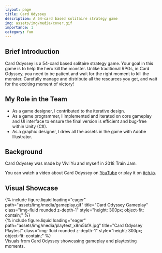 ```yaml
---
layout: page
title: Card Odyssey
description: A 54-card based solitaire strategy game
img: assets/img/media/cover.gif
importance: 1
category: fun
---
```



## Brief Introduction

Card Odyssey is a 54-card based solitaire strategy game. Your goal in this game is to help the hero kill the monster. Unlike traditional RPGs, in Card Odyssey, you need to be patient and wait for the right moment to kill the monster. Carefully manage and distribute all the resources you get, and wait for the exciting moment of victory!

## My Role in the Team

- As a game designer, I contributed to the iterative design.
- As a game programmer, I implemented and iterated on core gameplay and UI interface to ensure the final version is efficient and bug-free within Unity (C#).
- As a graphic designer, I drew all the assets in the game with Adobe Illustrator.

## Background

Card Odyssey was made by Vivi Yu and myself in 2018 Train Jam.

You can watch a video about Card Odyssey on [YouTube](https://youtu.be/p1LZiM9yep4) or play it on [itch.io](https://viviyu.itch.io/card-odyssey).

## Visual Showcase

<div class="row">
    <div class="col-sm mt-3 mt-md-0">
        {% include figure.liquid loading="eager" path="assets/img/media/gameplay.gif" title="Card Odyssey Gameplay" class="img-fluid rounded z-depth-1" style="height: 300px; object-fit: contain;" %}
    </div>
    <div class="col-sm mt-3 mt-md-0">
        {% include figure.liquid loading="eager" path="assets/img/media/playtest_x8m5bfA.jpg" title="Card Odyssey Playtest" class="img-fluid rounded z-depth-1" style="height: 300px; object-fit: contain;" %}
    </div>
</div>
<div class="caption">
    Visuals from Card Odyssey showcasing gameplay and playtesting moments.
</div>
